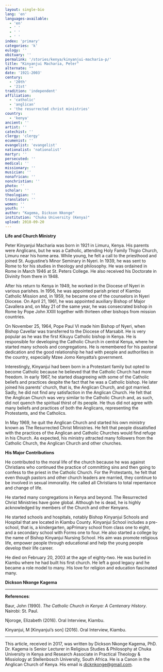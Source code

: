 ```yaml
---
layout: single-bio
lang: 'en'
languages-available:
  - 'en'
  - ' '
  - ' '
  - ' '
index: 'primary'
categories: 'k'
eulogy: ''
obituary: ''
permalink: '/stories/kenya/kinyanjui-macharia-p/'
title: "Kinyanjui Macharia, Peter"
alternate: ""
date: '1921-2003'
century:
  - '20th'
  - '21st'                     
tradition: 'independent'                       
affiliation:
  - 'catholic'
  - 'anglican'
  - 'the resurrected christ ministries'
country:
  - 'kenya'
ancient: ''
artist: ''
catechist: ''
clergy: 'clergy'
ecumenist: ''
evangelist: 'evangelist'
nationalist: 'nationalist'
martyr: ''
persecuted: ''
medical: ''
missionary: ''
musician: ''
nonafrican: ''
nonchristian: ''
photo: ''
scholar: ''
theologian: ''
translator: ''
women: ''
youth: ''
author: "Kagema, Dickson Nkonge"
institution: "Chuka University (Kenya)"
upload: 2018-09-20
---
```


**Life and Church Ministry**

Peter Kinyanjui Macharia was born in 1921 in Limuru, Kenya. His parents were Anglicans, but he was a Catholic, attending Holy Family Thigio Church, Limuru near his home area. While young, he felt a call to the priesthood and joined St. Augustine’s Minor Seminary in Nyeri. In 1939, he was sent to Rome to for his studies in theology and philosophy. He was ordained in Rome in March 1946 at St. Peters College. He also received his Doctorate in Divinity from there in 1948.

After his return to Kenya in 1949, he worked in the Diocese of Nyeri in various parishes. In 1956, he was appointed parish priest of Kiambu Catholic Mission and, in 1959, he became one of the counselors in Nyeri Diocese. On April 21, 1961, he was appointed auxiliary Bishop of Major Cavallera and, on May 21 of the same year, he was consecrated bishop in Rome by Pope John XXIII together with thirteen other bishops from mission countries.

On November 25, 1964, Pope Paul VI made him Bishop of Nyeri, when Bishop Cavellar was transferred to the Diocese of Marsabit. He is very popular as he was the first Kikuyu Catholic bishop in Kenya.  He is responsible for developing the Catholic Church in central Kenya, where he started many schools and congregations. He is remembered for his pastoral dedication and the good relationship he had with people and authorities in the country, especially Mzee Jomo Kenyatta’s government.

Interestingly, Kinyanjui had been born in a Protestant family but opted to become Catholic because he believed that the Catholic Church had more freedom. In early 1967, he started disagreeing with some of the Catholic beliefs and practices despite the fact that he was a Catholic bishop. He later joined his parents’ church, that is, the Anglican Church, and got married. Sadly, he did not find any satisfaction in the Anglican Church. He felt that the Anglican Church was very similar to the Catholic Church and, as such, did not quench the spiritual thirst of its people.  He thus did not agree with many beliefs and practices of both the Anglicans, representing the Protestants, and the Catholics.

In May 1969, he quit the Anglican Church and started his own ministry known as  The Resurrected Christ Ministries. He felt that people dissatisfied with the practices of the Anglican and Catholic Churches would find refuge in his Church. As expected, his ministry attracted many followers from the Catholic Church, the Anglican Church and other churches.

**His Major Contributions**

He contributed to the moral life of the church because he was against Christians who continued the practice of committing sins and then going to confess to the priest in the Catholic Church.  For the Protestants, he felt that even though pastors and other church leaders are married, they continue to be involved in sexual immorality. He called all Christians to total repentance and change of life.

He started many congregations in Kenya and beyond. The Resurrected Christ Ministries have gone global. Although he is dead, he is highly acknowledged by members of the Church and other Kenyans.

He started schools and hospitals, notably Bishop Kinyanjui Schools and Hospital that are located in Kiambu County. Kinyanjui School includes a pre-school, that is, a kindergarten, apPrimary school from class one to eight, and a secondary school with Forms one to four. He also started a college by the name of Bishop Kinyanjui Nursing School. His aim was promote religious life, empower people through educational and help the young people develop their life career.

He died on February 20, 2003 at the age of eighty-two. He was buried in Kiambu where he had built his first church. He left a good legacy and he became a role model to many. His love for religion and education fascinated many.

**Dickson Nkonge Kagema**

---

**References**:

Baur, John (1990). *The Catholic Church in Kenya: A Centenary History*. Nairobi: St. Paul.

Njoroge, Elizabeth (2016). Oral Interview, Kiambu.

Kinyanjui, M [Kinyanjui’s son] (2016). Oral Interview, Kiambu.

---

This article, received in 2017, was written by Dickson Nkonge Kagema, PhD. Dr. Kagema is Senior Lecturer in Religious Studies & Philosophy at Chuka University in Kenya and Research Associate in Practical Theology & Missiology at Stellenbosch University, South Africa. He is a Canon in the Anglican Church of Kenya. His email is dicknkonge@gmail.com.
